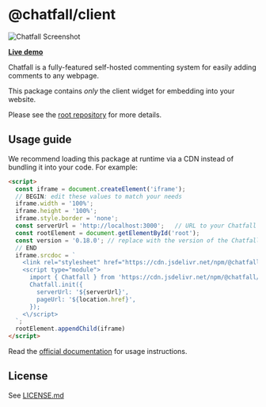 # @chatfall/client

![Chatfall Screenshot](https://cdn.jsdelivr.net/npm/@chatfall/client@latest/screenshot.png)

**[Live demo](https://chatfall-9mb69.ondigitalocean.app/test.html)**

Chatfall is a fully-featured self-hosted commenting system for easily adding comments to any webpage. 

This package contains _only_ the client widget for embedding into your website. 

Please see the [root repository](https://github.com/hiddentao/chatfall) for more details.

## Usage guide

We recommend loading this package at runtime via a CDN instead of bundling it into your code. For example:

```html
<script>
  const iframe = document.createElement('iframe');
  // BEGIN: edit these values to match your needs
  iframe.width = '100%';
  iframe.height = '100%';
  iframe.style.border = 'none';
  const serverUrl = 'http://localhost:3000';   // URL to your Chatfall server
  const rootElement = document.getElementById('root');
  const version = '0.18.0'; // replace with the version of the Chatfall server you are running
  // END
  iframe.srcdoc = `
    <link rel="stylesheet" href="https://cdn.jsdelivr.net/npm/@chatfall/client@${version}/dist/chatfall.css" crossorigin="anonymous" />
    <script type="module">
      import { Chatfall } from 'https://cdn.jsdelivr.net/npm/@chatfall/client@${version}/dist/chatfall.es.js';
      Chatfall.init({
        serverUrl: '${serverUrl}',
        pageUrl: '${location.href}',
      });
    <\/script>
  `;
  rootElement.appendChild(iframe)
</script>
```

Read the [official documentation](https://chatfall.com/docs/widget/basic-setup) for usage instructions.

## License

See [LICENSE.md](LICENSE.md)
